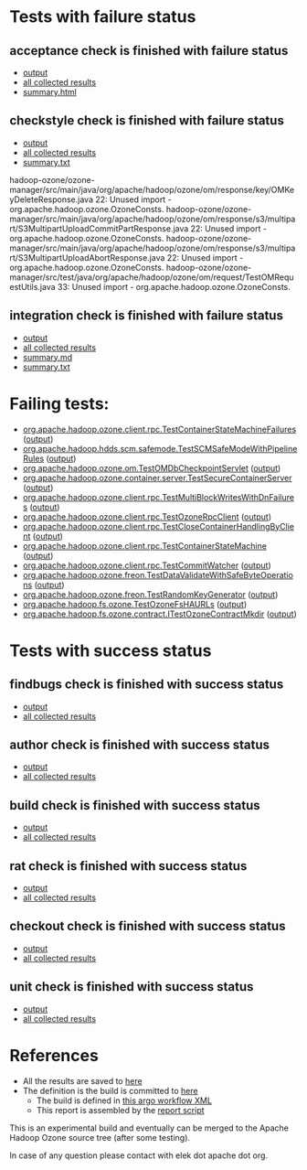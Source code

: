 # Tests with failure status

## acceptance check is finished with failure status

   * [output](https://raw.githubusercontent.com/elek/ozone-ci/master/pr/pr-hdds-2174-f48n4/acceptance/output.log)
   * [all collected results](https://github.com/elek/ozone-ci/tree/master/pr/pr-hdds-2174-f48n4/acceptance)
   * [summary.html](https://elek.github.io/ozone-ci/pr/pr-hdds-2174-f48n4/acceptance/summary.html)


## checkstyle check is finished with failure status

   * [output](https://raw.githubusercontent.com/elek/ozone-ci/master/pr/pr-hdds-2174-f48n4/checkstyle/output.log)
   * [all collected results](https://github.com/elek/ozone-ci/tree/master/pr/pr-hdds-2174-f48n4/checkstyle)
   * [summary.txt](https://github.com/elek/ozone-ci/tree/master/pr/pr-hdds-2174-f48n4/checkstyle/summary.txt)

hadoop-ozone/ozone-manager/src/main/java/org/apache/hadoop/ozone/om/response/key/OMKeyDeleteResponse.java
 22: Unused import - org.apache.hadoop.ozone.OzoneConsts.
hadoop-ozone/ozone-manager/src/main/java/org/apache/hadoop/ozone/om/response/s3/multipart/S3MultipartUploadCommitPartResponse.java
 22: Unused import - org.apache.hadoop.ozone.OzoneConsts.
hadoop-ozone/ozone-manager/src/main/java/org/apache/hadoop/ozone/om/response/s3/multipart/S3MultipartUploadAbortResponse.java
 22: Unused import - org.apache.hadoop.ozone.OzoneConsts.
hadoop-ozone/ozone-manager/src/test/java/org/apache/hadoop/ozone/om/request/TestOMRequestUtils.java
 33: Unused import - org.apache.hadoop.ozone.OzoneConsts.

## integration check is finished with failure status

   * [output](https://raw.githubusercontent.com/elek/ozone-ci/master/pr/pr-hdds-2174-f48n4/integration/output.log)
   * [all collected results](https://github.com/elek/ozone-ci/tree/master/pr/pr-hdds-2174-f48n4/integration)
   * [summary.md](https://github.com/elek/ozone-ci/tree/master/pr/pr-hdds-2174-f48n4/integration/summary.md)
   * [summary.txt](https://github.com/elek/ozone-ci/tree/master/pr/pr-hdds-2174-f48n4/integration/summary.txt)

# Failing tests: 

 * [org.apache.hadoop.ozone.client.rpc.TestContainerStateMachineFailures](/tmp/log/pr/pr-hdds-2174-f48n4/integration/workdir/hadoop-ozone/integration-test/org.apache.hadoop.ozone.client.rpc.TestContainerStateMachineFailures.txt) ([output](/tmp/log/pr/pr-hdds-2174-f48n4/integration/workdir/hadoop-ozone/integration-test/org.apache.hadoop.ozone.client.rpc.TestContainerStateMachineFailures-output.txt/))
 * [org.apache.hadoop.hdds.scm.safemode.TestSCMSafeModeWithPipelineRules](/tmp/log/pr/pr-hdds-2174-f48n4/integration/workdir/hadoop-ozone/integration-test/org.apache.hadoop.hdds.scm.safemode.TestSCMSafeModeWithPipelineRules.txt) ([output](/tmp/log/pr/pr-hdds-2174-f48n4/integration/workdir/hadoop-ozone/integration-test/org.apache.hadoop.hdds.scm.safemode.TestSCMSafeModeWithPipelineRules-output.txt/))
 * [org.apache.hadoop.ozone.om.TestOMDbCheckpointServlet](/tmp/log/pr/pr-hdds-2174-f48n4/integration/workdir/hadoop-ozone/integration-test/org.apache.hadoop.ozone.om.TestOMDbCheckpointServlet.txt) ([output](/tmp/log/pr/pr-hdds-2174-f48n4/integration/workdir/hadoop-ozone/integration-test/org.apache.hadoop.ozone.om.TestOMDbCheckpointServlet-output.txt/))
 * [org.apache.hadoop.ozone.container.server.TestSecureContainerServer](/tmp/log/pr/pr-hdds-2174-f48n4/integration/workdir/hadoop-ozone/integration-test/org.apache.hadoop.ozone.container.server.TestSecureContainerServer.txt) ([output](/tmp/log/pr/pr-hdds-2174-f48n4/integration/workdir/hadoop-ozone/integration-test/org.apache.hadoop.ozone.container.server.TestSecureContainerServer-output.txt/))
 * [org.apache.hadoop.ozone.client.rpc.TestMultiBlockWritesWithDnFailures](/tmp/log/pr/pr-hdds-2174-f48n4/integration/workdir/hadoop-ozone/integration-test/org.apache.hadoop.ozone.client.rpc.TestMultiBlockWritesWithDnFailures.txt) ([output](/tmp/log/pr/pr-hdds-2174-f48n4/integration/workdir/hadoop-ozone/integration-test/org.apache.hadoop.ozone.client.rpc.TestMultiBlockWritesWithDnFailures-output.txt/))
 * [org.apache.hadoop.ozone.client.rpc.TestOzoneRpcClient](/tmp/log/pr/pr-hdds-2174-f48n4/integration/workdir/hadoop-ozone/integration-test/org.apache.hadoop.ozone.client.rpc.TestOzoneRpcClient.txt) ([output](/tmp/log/pr/pr-hdds-2174-f48n4/integration/workdir/hadoop-ozone/integration-test/org.apache.hadoop.ozone.client.rpc.TestOzoneRpcClient-output.txt/))
 * [org.apache.hadoop.ozone.client.rpc.TestCloseContainerHandlingByClient](/tmp/log/pr/pr-hdds-2174-f48n4/integration/workdir/hadoop-ozone/integration-test/org.apache.hadoop.ozone.client.rpc.TestCloseContainerHandlingByClient.txt) ([output](/tmp/log/pr/pr-hdds-2174-f48n4/integration/workdir/hadoop-ozone/integration-test/org.apache.hadoop.ozone.client.rpc.TestCloseContainerHandlingByClient-output.txt/))
 * [org.apache.hadoop.ozone.client.rpc.TestContainerStateMachine](/tmp/log/pr/pr-hdds-2174-f48n4/integration/workdir/hadoop-ozone/integration-test/org.apache.hadoop.ozone.client.rpc.TestContainerStateMachine.txt) ([output](/tmp/log/pr/pr-hdds-2174-f48n4/integration/workdir/hadoop-ozone/integration-test/org.apache.hadoop.ozone.client.rpc.TestContainerStateMachine-output.txt/))
 * [org.apache.hadoop.ozone.client.rpc.TestCommitWatcher](/tmp/log/pr/pr-hdds-2174-f48n4/integration/workdir/hadoop-ozone/integration-test/org.apache.hadoop.ozone.client.rpc.TestCommitWatcher.txt) ([output](/tmp/log/pr/pr-hdds-2174-f48n4/integration/workdir/hadoop-ozone/integration-test/org.apache.hadoop.ozone.client.rpc.TestCommitWatcher-output.txt/))
 * [org.apache.hadoop.ozone.freon.TestDataValidateWithSafeByteOperations](/tmp/log/pr/pr-hdds-2174-f48n4/integration/workdir/hadoop-ozone/tools/org.apache.hadoop.ozone.freon.TestDataValidateWithSafeByteOperations.txt) ([output](/tmp/log/pr/pr-hdds-2174-f48n4/integration/workdir/hadoop-ozone/tools/org.apache.hadoop.ozone.freon.TestDataValidateWithSafeByteOperations-output.txt/))
 * [org.apache.hadoop.ozone.freon.TestRandomKeyGenerator](/tmp/log/pr/pr-hdds-2174-f48n4/integration/workdir/hadoop-ozone/tools/org.apache.hadoop.ozone.freon.TestRandomKeyGenerator.txt) ([output](/tmp/log/pr/pr-hdds-2174-f48n4/integration/workdir/hadoop-ozone/tools/org.apache.hadoop.ozone.freon.TestRandomKeyGenerator-output.txt/))
 * [org.apache.hadoop.fs.ozone.TestOzoneFsHAURLs](/tmp/log/pr/pr-hdds-2174-f48n4/integration/workdir/hadoop-ozone/ozonefs/org.apache.hadoop.fs.ozone.TestOzoneFsHAURLs.txt) ([output](/tmp/log/pr/pr-hdds-2174-f48n4/integration/workdir/hadoop-ozone/ozonefs/org.apache.hadoop.fs.ozone.TestOzoneFsHAURLs-output.txt/))
 * [org.apache.hadoop.fs.ozone.contract.ITestOzoneContractMkdir](/tmp/log/pr/pr-hdds-2174-f48n4/integration/workdir/hadoop-ozone/ozonefs/org.apache.hadoop.fs.ozone.contract.ITestOzoneContractMkdir.txt) ([output](/tmp/log/pr/pr-hdds-2174-f48n4/integration/workdir/hadoop-ozone/ozonefs/org.apache.hadoop.fs.ozone.contract.ITestOzoneContractMkdir-output.txt/))


# Tests with success status

## findbugs check is finished with success status

   * [output](https://raw.githubusercontent.com/elek/ozone-ci/master/pr/pr-hdds-2174-f48n4/findbugs/output.log)
   * [all collected results](https://github.com/elek/ozone-ci/tree/master/pr/pr-hdds-2174-f48n4/findbugs)


## author check is finished with success status

   * [output](https://raw.githubusercontent.com/elek/ozone-ci/master/pr/pr-hdds-2174-f48n4/author/output.log)
   * [all collected results](https://github.com/elek/ozone-ci/tree/master/pr/pr-hdds-2174-f48n4/author)


## build check is finished with success status

   * [output](https://raw.githubusercontent.com/elek/ozone-ci/master/pr/pr-hdds-2174-f48n4/build/output.log)
   * [all collected results](https://github.com/elek/ozone-ci/tree/master/pr/pr-hdds-2174-f48n4/build)


## rat check is finished with success status

   * [output](https://raw.githubusercontent.com/elek/ozone-ci/master/pr/pr-hdds-2174-f48n4/rat/output.log)
   * [all collected results](https://github.com/elek/ozone-ci/tree/master/pr/pr-hdds-2174-f48n4/rat)


## checkout check is finished with success status

   * [output](https://raw.githubusercontent.com/elek/ozone-ci/master/pr/pr-hdds-2174-f48n4/checkout/output.log)
   * [all collected results](https://github.com/elek/ozone-ci/tree/master/pr/pr-hdds-2174-f48n4/checkout)


## unit check is finished with success status

   * [output](https://raw.githubusercontent.com/elek/ozone-ci/master/pr/pr-hdds-2174-f48n4/unit/output.log)
   * [all collected results](https://github.com/elek/ozone-ci/tree/master/pr/pr-hdds-2174-f48n4/unit)




# References

 * All the results are saved to [here](https://github.com/elek/ozone-ci/tree/master/pr/pr-hdds-2174-f48n4/)
 * The definition is the build is committed to [here](https://github.com/elek/argo-ozone)
    * The build is defined in [this argo workflow XML](https://github.com/elek/argo-ozone/blob/master/ozone-build.yaml)
    * This report is assembled by the [report script](https://github.com/elek/argo-ozone/blob/master/scripts/report.sh)

This is an experimental build and eventually can be merged to the Apache Hadoop Ozone source tree (after some testing).

In case of any question please contact with elek dot apache dot org.
